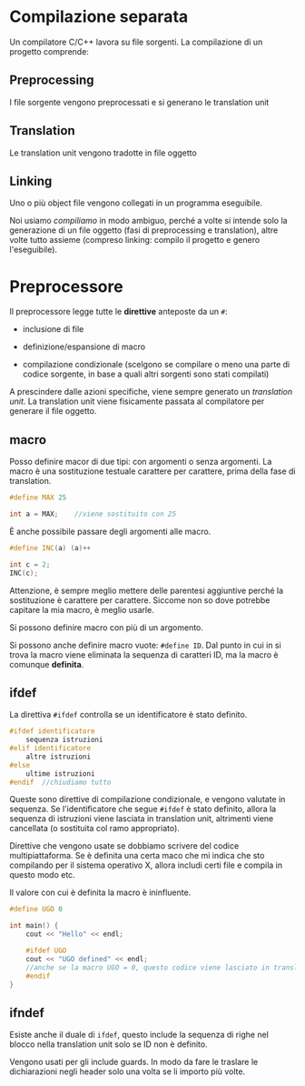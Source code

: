 # Compilazione separata

Un compilatore C/C++ lavora su file sorgenti. La compilazione di un
progetto comprende:

## Preprocessing

I file sorgente vengono preprocessati e si generano le translation unit

## Translation

Le translation unit vengono tradotte in file oggetto

## Linking

Uno o più object file vengono collegati in un programma eseguibile.

Noi usiamo _compiliamo_ in modo ambiguo, perché a volte si intende solo la
generazione di un file oggetto (fasi di preprocessing e translation), altre volte
tutto assieme (compreso linking: compilo il progetto e genero l'eseguibile).

# Preprocessore

Il preprocessore legge tutte le **direttive** anteposte da un `#`:

- inclusione di file

- definizione/espansione di macro

- compilazione condizionale (scelgono se compilare o meno una parte di codice sorgente,
in base a quali altri sorgenti sono stati compilati)

A prescindere dalle azioni specifiche, viene sempre generato un _translation unit_.
La translation unit viene fisicamente passata al compilatore per generare il file oggetto.

## macro

Posso definire macor di due tipi: con argomenti o senza argomenti. La macro è una sostituzione
testuale carattere per carattere, prima della fase di translation.

```c++
#define MAX 25

int a = MAX;    //viene sostituito con 25
```

È anche possibile passare degli argomenti alle macro.

```c++
#define INC(a) (a)++

int c = 2;
INC(c);
```

Attenzione, è sempre meglio mettere delle parentesi aggiuntive perché la sostituzione è carattere
per carattere. Siccome non so dove potrebbe capitare la mia macro, è meglio usarle.

Si possono definire macro con più di un argomento.

Si possono anche definire macro vuote: `#define ID`. Dal punto in cui in si trova la macro viene
eliminata la sequenza di caratteri ID, ma la macro è comunque **definita**.

## ifdef

La direttiva `#ifdef` controlla se un identificatore è stato definito.

```c++
#ifdef identificatore
    sequenza istruzioni
#elif identificatore
    altre istruzioni
#else
    ultime istruzioni
#endif  //chiudiamo tutto
```

Queste sono direttive di compilazione condizionale, e vengono valutate in sequenza.
Se l'identificatore che segue `#ifdef` è stato definito, allora la sequenza di istruzioni viene
lasciata in translation unit, altrimenti viene cancellata (o sostituita col ramo appropriato).

Direttive che vengono usate se dobbiamo scrivere del codice multipiattaforma. Se è definita una
certa maco che mi indica che sto compilando per il sistema operativo X, allora includi certi
file e compila in questo modo etc.

Il valore con cui è definita la macro è ininfluente.

```c++
#define UGO 0

int main() {
    cout << "Hello" << endl;

    #ifdef UGO
    cout << "UGO defined" << endl;
    //anche se la macro UGO = 0, questo codice viene lasciato in translation unit
    #endif
}
```

## ifndef

Esiste anche il duale di `ifdef`, questo include la sequenza di righe nel blocco nella translation
unit solo se ID non è definito.

Vengono usati per gli include guards. In modo da fare le traslare le dichiarazioni negli header
solo una volta se li importo più volte.
